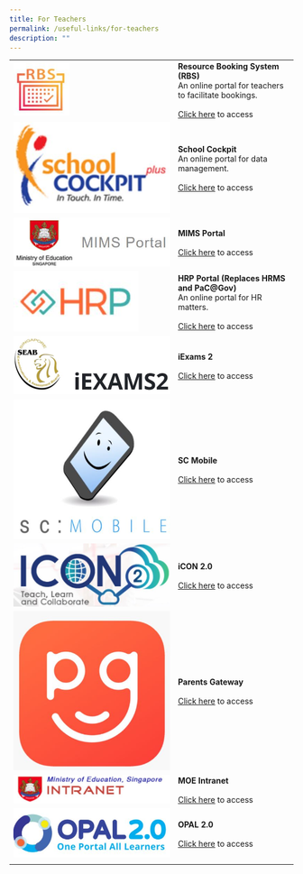 ```yaml
---
title: For Teachers
permalink: /useful-links/for-teachers
description: ""
---
```

| | | 
| -------- | -------- | 
| <img src="/images/RBS.jpg" style="width:100px;"/> | **Resource Booking System (RBS)** <br> An online portal for teachers to facilitate bookings. <br><br> [Click here](https://rbs.avero-tech.com/login.html) to access | 
| ![](/images/school%20cockpit.jpg) | **School Cockpit** <br> An online portal for data management. <br><br> [Click here](https://schoolcockpit.moe.gov.sg/CP/scapp/security) to access |
| ![](/images/mims.jpg) | **MIMS Portal** <br><br> [Click here](https://portal.mims.moe.gov.sg/) to access |
| ![](/images/HRP.jpg) | **HRP Portal (Replaces HRMS and PaC@Gov)** <br> An online portal for HR matters. <br><br> [Click here](https://www.hrp.gov.sg/hrp/#/) to access |
| ![](/images/iexams%202.jpg) | **iExams 2** <br> <br> [Click here](https://iexams.seab.gov.sg/sso/login) to access | 
| ![](/images/sc%20mobile.jpg) | **SC Mobile** <br><br> [Click here](https://scmobile.moe.edu.sg/login) to access |
| ![](/images/icon%202.jpg) | **iCON 2.0** <br><Br> [Click here](https://icon.moe.edu.sg/) to access |
| ![](/images/pg.jpg) | **Parents Gateway** <br><br> [Click here](https://pg.moe.edu.sg/) to access | 
| ![](/images/MOE%20Intranet.jpg) | **MOE Intranet** <br><br> [Click here](https://intranet.moe.gov.sg/Pages/Home.aspx) to access | 
| ![](/images/OPAL%2020.jpg) | **OPAL 2.0** <br><Br> [Click here](https://idm.opal2.moe.edu.sg/) to access | 
| | |
